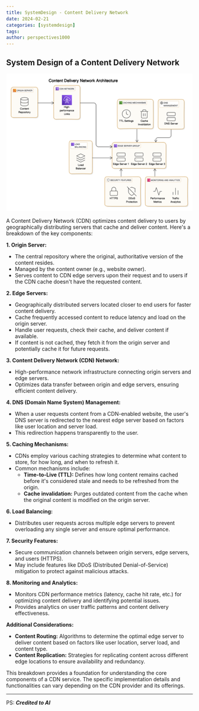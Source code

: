 ```yaml
---
title: SystemDesign - Content Delivery Network
date: 2024-02-21
categories: [systemdesign]
tags: 
author: perspectives1000
---
```


## **System Design of a Content Delivery Network**


![CDN](/assets/CDN-System.png "CDN")


A Content Delivery Network (CDN) optimizes content delivery to users by geographically distributing servers that cache and deliver content. Here's a breakdown of the key components:

**1. Origin Server:**

* The central repository where the original, authoritative version of the content resides.
* Managed by the content owner (e.g., website owner).
* Serves content to CDN edge servers upon their request and to users if the CDN cache doesn't have the requested content.

**2. Edge Servers:**

* Geographically distributed servers located closer to end users for faster content delivery.
* Cache frequently accessed content to reduce latency and load on the origin server.
* Handle user requests, check their cache, and deliver content if available.
* If content is not cached, they fetch it from the origin server and potentially cache it for future requests.

**3. Content Delivery Network (CDN) Network:**

* High-performance network infrastructure connecting origin servers and edge servers.
* Optimizes data transfer between origin and edge servers, ensuring efficient content delivery.

**4. DNS (Domain Name System) Management:**

* When a user requests content from a CDN-enabled website, the user's DNS server is redirected to the nearest edge server based on factors like user location and server load.
* This redirection happens transparently to the user.

**5. Caching Mechanisms:**

* CDNs employ various caching strategies to determine what content to store, for how long, and when to refresh it. 
* Common mechanisms include:
    * **Time-to-Live (TTL):** Defines how long content remains cached before it's considered stale and needs to be refreshed from the origin.
    * **Cache invalidation:** Purges outdated content from the cache when the original content is modified on the origin server.

**6. Load Balancing:**

* Distributes user requests across multiple edge servers to prevent overloading any single server and ensure optimal performance.

**7. Security Features:**

* Secure communication channels between origin servers, edge servers, and users (HTTPS).
* May include features like DDoS (Distributed Denial-of-Service) mitigation to protect against malicious attacks.

**8. Monitoring and Analytics:**

* Monitors CDN performance metrics (latency, cache hit rate, etc.) for optimizing content delivery and identifying potential issues.
* Provides analytics on user traffic patterns and content delivery effectiveness.

**Additional Considerations:**

* **Content Routing:**  Algorithms to determine the optimal edge server to deliver content based on factors like user location, server load, and content type. 
* **Content Replication:** Strategies for replicating content across different edge locations to ensure availability and redundancy.


This breakdown provides a foundation for understanding the core components of a CDN service. The specific implementation details and functionalities can vary depending on the CDN provider and its offerings.


-----
PS: ***Credited to AI***
